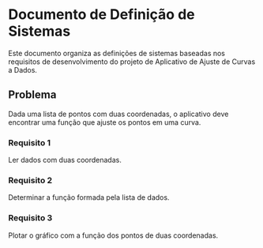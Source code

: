 # Documento de Definição de Sistemas

Este documento organiza as definições de sistemas baseadas nos requisitos de desenvolvimento do projeto de Aplicativo de Ajuste de Curvas a Dados.

## Problema

Dada uma lista de pontos com duas coordenadas, o aplicativo deve encontrar uma função que ajuste os pontos em uma curva.


### Requisito 1

Ler dados com duas coordenadas.


### Requisito 2

Determinar a função formada pela lista de dados.


### Requisito 3

Plotar o gráfico com a função dos pontos de duas coordenadas.
